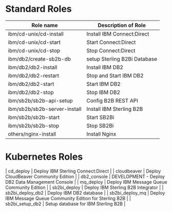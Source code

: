 # Standard Roles

| Role name                       |            Description of Role                                          |
|---------------------------------|-------------------------------------------------------------------------|
| ibm/cd-unix/cd-install          | Install IBM Connect:Direct |
| ibm/cd-unix/cd-start            | Start Connect:Direct |
| ibm/cd-unix/cd-stop             | Stop Connect:Direct |
| ibm/db2/create-sb2b-db          | setup Sterling B2Bi Database |
| ibm/db2/db2-install             | Install IBM DB2 |
| ibm/db2/db2-restart             | Stop and Start IBM DB2 |
| ibm/db2/db2-start               | Start IBM DB2 |
| ibm/db2/db2-stop                | Stop IBM DB2 |
| ibm/sb2b/sb2b-api-setup         | Config B2B REST API |
| ibm/sb2b/sb2b-server-install    | Install IBM Sterling B2B |
| ibm/sb2b/sb2b-start             | Start SB2Bi |
| ibm/sb2b/sb2b-stop              | Stop SB2Bi |
| others/nginx-install            | Install Nginx |

# Kubernetes Roles

| cd_deploy                       | Deploy IBM Sterling Connect:Direct |
| cloudbeaver                     | Deploy CloudBeaver Community Edition |
| db2_console                     | DEVELOPMENT - Deploy DB2 Data Management Console |
| mq_deploy                       | Deploy IBM Message Queue Community Edition |
| sb2bi_deploy                    | Deploy IBM Sterling B2B Integrator  |
| sb2bi_deploy_db2                | Deploy IBM DB2 database |
| sb2bi_deploy_mq                 | Deploy IBM Message Queue Community Edition for Sterling B2B |
| sb2bi_setup_db2                 | Setup database for IBM Sterling B2B |